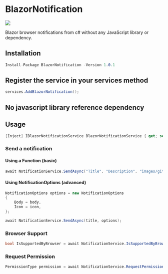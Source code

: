 # BlazorNotification
<p>
	<a href="https://www.nuget.org/packages/BlazorNotification">
	    <img src="https://buildstats.info/nuget/BlazorNotification?v=1.0.1" />
	</a>
</p>

Blazor browser notifications from c# without any JavaScript library or dependency.

## Installation

```csharp
Install-Package BlazorNotification -Version 1.0.1
```

## Register the service in your services method

```csharp
services.AddBlazorNotification();
```

## No javascript library reference dependency

## Usage

```csharp
[Inject] IBlazorNotificationService BlazorNotificationService { get; set; }
```

### Send a notification
#### Using a Function (basic)
```csharp
await NotificationService.SendAsync("Title", "Description", "images/github.png");
```

#### Using NotificationOptions (advanced)
```csharp
NotificationOptions options = new NotificationOptions
{
    Body = body,
    Icon = icon,
};

await NotificationService.SendAsync(title, options);
```
 ### Browser Support
```csharp
bool IsSupportedByBrowser = await NotificationService.IsSupportedByBrowserAsync()
```
### Request Permission
```csharp
PermissionType permission = await NotificationService.RequestPermissionAsync();
```

